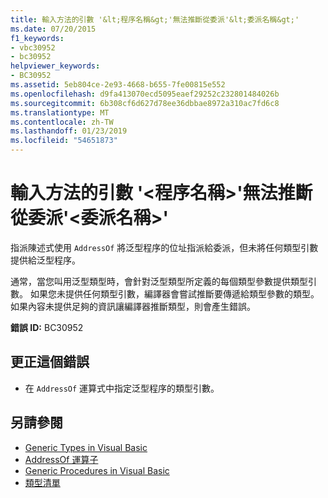 ```yaml
---
title: 輸入方法的引數 '&lt;程序名稱&gt;'無法推斷從委派'&lt;委派名稱&gt;'
ms.date: 07/20/2015
f1_keywords:
- vbc30952
- bc30952
helpviewer_keywords:
- BC30952
ms.assetid: 5eb804ce-2e93-4668-b655-7fe00815e552
ms.openlocfilehash: d9fa413070ecd5095eaef29252c232801484026b
ms.sourcegitcommit: 6b308cf6d627d78ee36dbbae8972a310ac7fd6c8
ms.translationtype: MT
ms.contentlocale: zh-TW
ms.lasthandoff: 01/23/2019
ms.locfileid: "54651873"
---
```

# <a name="type-arguments-for-method-ltprocedurenamegt-could-not-be-inferred-from-the-delegate-ltdelegatenamegt"></a>輸入方法的引數 '&lt;程序名稱&gt;'無法推斷從委派'&lt;委派名稱&gt;'
指派陳述式使用 `AddressOf` 將泛型程序的位址指派給委派，但未將任何類型引數提供給泛型程序。  
  
 通常，當您叫用泛型類型時，會針對泛型類型所定義的每個類型參數提供類型引數。 如果您未提供任何類型引數，編譯器會嘗試推斷要傳遞給類型參數的類型。 如果內容未提供足夠的資訊讓編譯器推斷類型，則會產生錯誤。  
  
 **錯誤 ID:** BC30952  
  
## <a name="to-correct-this-error"></a>更正這個錯誤  
  
-   在 `AddressOf` 運算式中指定泛型程序的類型引數。  
  
## <a name="see-also"></a>另請參閱
- [Generic Types in Visual Basic](../../visual-basic/programming-guide/language-features/data-types/generic-types.md)
- [AddressOf 運算子](../../visual-basic/language-reference/operators/addressof-operator.md)
- [Generic Procedures in Visual Basic](../../visual-basic/programming-guide/language-features/data-types/generic-procedures.md)
- [類型清單](../../visual-basic/language-reference/statements/type-list.md)
